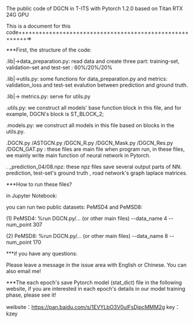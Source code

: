 The public code of DGCN in T-ITS with Pytorch 1.2.0 based on Titan RTX 24G GPU

This is a document for this code++++++++++++++++++++++++++++++++++++++++++++++++++++++++=>

***First, the structure of the code:

.lib|->data_preparation.py: read data and create three part: training-set, validation-set and test-set : 60%/20%/20%

.lib|->utils.py: some functions for data_preparation.py and metrics: validation_loss and test-set evalution between prediction and ground truth.

.lib|-> metrics.py: serve for utils.py

.utils.py: we construct all models' base function block in this file, and for example, DGCN's block is ST_BLOCK_2;

.models.py: we construct all models in this file based on blocks in the utils.py.

.DGCN.py /ASTGCN.py /DGCN_R.py /DGCN_Mask.py /DGCN_Res.py /DGCN_GAT.py : these files are main file when program run, in these files, we mainly write main function of neural network in Pytorch.

. _prediction_04/08.npz: these npz files save several output parts of NN: prediction, test-set's ground truth , road network's graph laplace matrices.

***How to run these files?

in Jupyter Notebook:

you can run two public datasets: PeMSD4 and PeMSD8:

(1) PeMSD4: %run DGCN.py/... (or other main files) --data_name 4 --num_point 307

(2) PeMSD8: %run DGCN.py/... (or other main files) --data_name 8 --num_point 170

***if you have any questions:

Please leave a message in the issue area with English or Chinese. You can also email me!

***The each epoch's save Pytorch model (stat_dict) file in the following website, if you are interested in each epoch's details in our model training phase, please see it!

weibsite：https://pan.baidu.com/s/1EVYLbO3V0ulFsDjpcMMM2g key：kzey
